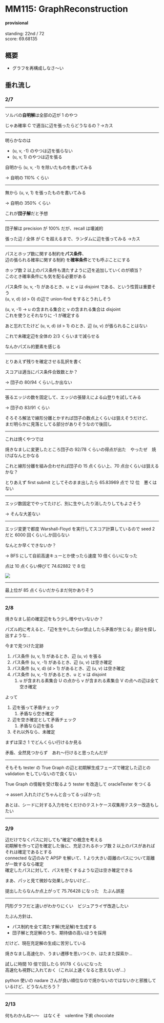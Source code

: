 # MM115: GraphReconstruction

#### provisional  

standing: 22nd / 72  
score: 69.68135

## 概要

* グラフを再構成しなさ～い

## 垂れ流し

### 2/7

---

ソルバの<b>自明解</b>は全部の辺が 1 のやつ

じゃあ確率 C で適当に辺を張ったらどうなるの？→カス

---

明らかなのは

* (u, v, -1) のやつは辺を張らない
* (u, v, 1) のやつは辺を張る

自明から (u, v, -1) を除いたものを書いてみる

→ 自明の 110% くらい

---

無から (u, v, 1) を張ったものを書いてみる

→ 自明の 350% くらい

これが<b>団子解</b>だと予想

---

団子解は precision が 100% だが、recall は壊滅的

張った辺 / 全体 が C を超えるまで、ランダムに辺を張ってみる →カス

---

パスとホップ数に関する制約を<b>パス条件</b>、  
辺の張られる確率に関する制約 を<b>確率条件</b>とでも呼ぶことにする

ホップ数 2 以上のパス条件も満たすように辺を追加していくのが順当？  
このとき確率条件にも気を配る必要がある

パス条件 (u, v, -1) があるとき、u と v は disjoint である、という性質は重要そう  
(u, v, d) (d > 0) の辺で union-find をするとうれしそう

(u, v, -1) → u の含まれる集合と v の含まれる集合は disjoint  
これを使うとそれなりに -1 が確定する

あと忘れてたけど (u, v, d) (d > 1) のとき、辺 (u, v) が張られることはない

これで未確定辺を全体の 2/3 くらいまで減らせる

なんかパズル的要素を感じる

---

とりあえず残りを確定させる乱択を書く

スコアは適当にパス条件合致数とか？

→ 団子の 80/94 くらいしか出ない

---

張るエッジの数を固定して、エッジの張替えによる山登りを試してみる

→ 団子の 83/91 くらい

そろそろ解法で線形分離とかすれば団子の数点上くらいは狙えそうだけど、  
まだ明らかに見落としてる部分がありそうなので後回し

---

これは焼くやつでは

焼きなましに変更したところ団子の 92/78 くらいの得点が出た　やったぜ　焼けばなんとかなる

これと線形分離を組み合わせれば団子の 15 点くらい上、70 点台くらいは狙えるかな？

とりあえず first submit としてそのまま出したら 65.83969 点で 12 位　悪くはない

---

エッジ数固定でやってたけど、別に生やしたり消したりしてもよさそう

→ そんな大差ない

---

エッジ変更で都度 Warshall-Floyd を実行してスコア計算しているので seed 2 だと 6000 回くらいしか回らない

なんとか早くできないか？

→ BFS にして自前高速キューとか使ったら速度 10 倍くらいになった

点は 10 点くらい伸びて 74.62882 で 8 位

<img src=img/img1.PNG>

---

最上位が 85 点くらいだからまだ何かありそう

---

### 2/8

焼きなまし前の確定辺をもう少し増やせいないか？

パズル的に考えると、「辺を生やしたらor禁止したら矛盾が生じる」部分を探し出すような…

今まで見つけた定跡

1. パス条件 (u, v, 1) があるとき、辺 (u, v) を張る
1. パス条件 (u, v, -1) があるとき、辺 (u, v) は空き確定
1. パス条件 (u, v, d) (d > 1) があるとき、辺 (u, v) は空き確定
1. パス条件 (u, v, -1) があるとき、u と v は disjoint
    1. u が含まれる素集合 U の点から v が含まれる素集合 V の点への辺は全て空き確定

よって

1. 辺を張って矛盾チェック
    1. 矛盾なら空き確定
1. 辺を空き確定として矛盾チェック
    1. 矛盾なら辺を張る
1. それ以外なら、未確定

まずは深さ 1 でどんくらい行けるか見る

矛盾、全然見つからず　あれ～行けると思ったんだが

---

そもそも tester の True Graph の辺と初期解生成フェーズで確定した辺との validation をしていないので良くない

True Graph の情報を受け取るよう tester を改造して oracleTester をつくる

→ assert 入れたけどちゃんと合ってるっぽかった

あとは、シードに対する入力を吐くだけのテストケース収集用テスター改造もしたい

---

### 2/9

辺だけでなくパスに対しても"確定"の概念を考える  
初期解を作って辺を確定した後に、充足されるホップ数 2 以上のパスがあればそれは確定であるとする  
connected な辺のみで APSP を解いて、1 より大きい距離のパスについて距離が一致するなら確定  
確定したパスに対して、パスを短くするような辺は空き確定できる

まあ、パッと見て微妙な効果しかないけど…

提出したらなんか点上がって 75.76428 になった　たぶん誤差

---

円形グラフだと違いがわかりにくい　ビジュアライザ改造したい

たぶん方針は、

* パス制約を全て満たす解(充足解)を生成する
* 団子解と充足解のうち、期待値の高いほうを採用

だけど、現在充足解の生成に苦労している

焼きなまし高速化か、うまい遷移を思いつくか、はたまた探索か…

試しに時間 10 倍で回したら 91/78 くらいになった  
高速化も視野に入れておく（これ以上速くなると思えないが…）  

python 使いの nadare さんが良い順位なので焼かないのではないかと邪推しているけど、どうなんだろう？

---

### 2/13

何もわかんね～～　はなくそ　valentine 下痢 chocolate

